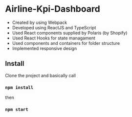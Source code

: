 # Airline-Kpi-Dashboard

* Created by using Webpack
* Developed using ReactJS and TypeScript
* Used React components supplied by Polaris (by Shopify)
* Used React Hooks for state managament 
* Used components and containers for folder structure
* Implemented responsive design

## Install 

Clone the project and basically call
### `npm install` 
then 
### `npm start` 

